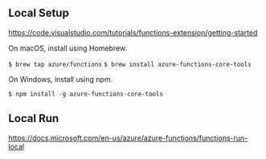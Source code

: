 
## Local Setup

https://code.visualstudio.com/tutorials/functions-extension/getting-started

On macOS, install using Homebrew.

```$ brew tap azure/functions```
```$ brew install azure-functions-core-tools```

On Windows, install using npm.

```$ npm install -g azure-functions-core-tools```

## Local Run

https://docs.microsoft.com/en-us/azure/azure-functions/functions-run-local